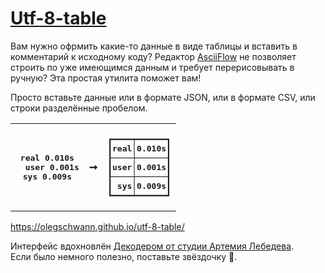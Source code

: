 <h1><a href="https://olegschwann.github.io/utf-8-table/" target="_blank">Utf-8-table</a></h1>

Вам нужно офрмить какие-то данные в виде таблицы и вставить в комментарий к исходному коду?
Редактор [AsciiFlow](http://asciiflow.com/) не позволяет строить по уже имеющимся данным и требует перерисовывать в ручную?
Эта простая утилита поможет вам!  

Просто вставьте данные или в формате JSON, или в формате CSV, или строки разделённые пробелом.  

<table><tr><th><pre>
real 0.010s
  user 0.001s
sys 0.009s
</pre></th><th>
➞
</th><th><pre>
┏━━━━┯━━━━━━┓
┃real│0.010s┃
┠────┼──────┨
┃user│0.001s┃
┠────┼──────┨
┃ sys│0.009s┃
┗━━━━┷━━━━━━┛
</pre></th></tr></table>

https://olegschwann.github.io/utf-8-table/  

Интерфейс вдохновлён [Декодером от студии Aртемия Лебедева](https://www.artlebedev.ru/decoder/advanced/).  
Если было немного полезно, поставьте звёздочку 🌟.
